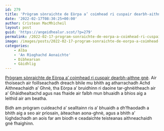 ```yaml
---
id: 279
title: 'Prògram sònraichte de Eòrpa a’ coimhead ri cuspair dearbh-aithne gnè'
date: '2022-02-17T08:30:25+00:00'
author: Crìstean MacMhìcheil
layout: post
guid: 'https://angeidhealur.scot/?p=279'
permalink: /2022-02-17-program-sonraichte-de-eorpa-a-coimhead-ri-cuspair-dearbh-aithne-gne/
image: /images/posts/2022-02-17-program-sonraichte-de-eorpa-a-coimhead-ri-cuspair-dearbh-aithne-gne.webp
categories:
    - Alba
    - 'An Rìoghachd Aonaichte'
    - Dibhearsan
    - Gàidhlig
---
```


[Prògram sònraichte de Eòrpa a’ coimhead ri cuspair dearbh-aithne gnè](https://www.bbc.co.uk/iplayer/episode/m0014kqg/eorpa-series-29-episode-12). Air thoiseach air foillseachadh dreach bhile mu bhith ag atharrachadh Achd Aithneachaidh a’ Ghnè, tha Eòrpa a’ bruidhinn ri daoine tar-ghnèitheach air a’ Ghàidhealtachd agus nas fhaide air falbh mun bhuaidh a bhios aig a leithid air am beatha.

Bidh am prògram cuideachd a’ sealltainn ris a’ bhuaidh a dh’fhaodadh a bhith aig a seo air prìosain, àiteachan aona-ghnè, agus a bhith a’ lùghdachadh an aois far am biodh e ceadaichte teisteanas aithneachaidh gnè fhaighinn.
